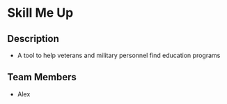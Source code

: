 # Skill Me Up

## Description
- A tool to help veterans and military personnel find education programs 

## Team Members
- Alex